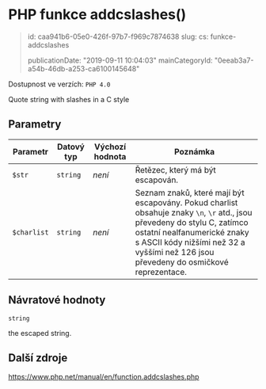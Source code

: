 PHP funkce addcslashes()
========================

> id: caa941b6-05e0-426f-97b7-f969c7874638
> slug:
> 	cs: funkce-addcslashes
>
> publicationDate: "2019-09-11 10:04:03"
> mainCategoryId: "0eeab3a7-a54b-46db-a253-ca6100145648"

Dostupnost ve verzích: `PHP 4.0`

Quote string with slashes in a C style


Parametry
--------------

| Parametr | Datový typ | Výchozí hodnota | Poznámka |
|-----|-----|-----|-----|
| `$str` | `string` | *není* | Řetězec, který má být escapován. |
| `$charlist` | `string` | *není*  | Seznam znaků, které mají být escapovány. Pokud charlist obsahuje znaky `\n`, `\r` atd., jsou převedeny do stylu C, zatímco ostatní nealfanumerické znaky s ASCII kódy nižšími než 32 a vyššími než 126 jsou převedeny do osmičkové reprezentace. |


Návratové hodnoty
----------------

`string`

the escaped string.

Další zdroje
------------

https://www.php.net/manual/en/function.addcslashes.php
